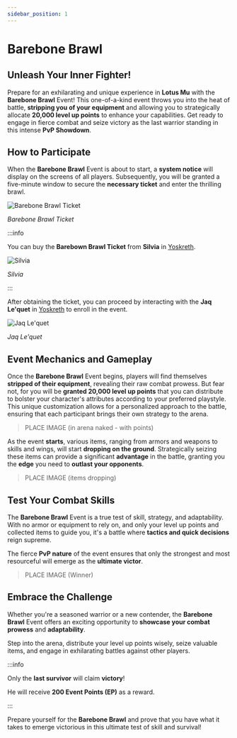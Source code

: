 ```yaml
---
sidebar_position: 1
---
```


# Barebone Brawl

## Unleash Your Inner Fighter!

Prepare for an exhilarating and unique experience in **Lotus Mu** with the **Barebone Brawl** Event! This one-of-a-kind event throws you into the heat of battle, **stripping you of your equipment** and allowing you to strategically allocate **20,000 level up points** to enhance your capabilities. Get ready to engage in fierce combat and seize victory as the last warrior standing in this intense **PvP Showdown**.

## How to Participate

When the **Barebone Brawl** Event is about to start, a **system notice** will display on the screens of all players. Subsequently, you will be granted a five-minute window to secure the **necessary ticket** and enter the thrilling brawl.

![Barebone Brawl Ticket](/img/items/invitations/barebone-brawl-ticket.jpg)

_Barebone Brawl Ticket_

:::info

You can buy the **Barebown Brawl Ticket** from **Silvia** in [Yoskreth](/maps/yoskreth).

![Silvia](/img/npc/silvia.jpg)

_Silvia_

:::

After obtaining the ticket, you can proceed by interacting with the **Jaq Le'quet** in [Yoskreth](/maps/yoskreth) to enroll in the event.


![Jaq Le'quet](/img/npc/jaq-le-quet.jpg)

_Jaq Le'quet_


## Event Mechanics and Gameplay

Once the **Barebone Brawl** Event begins, players will find themselves **stripped of their equipment**, revealing their raw combat prowess. But fear not, for you will be **granted 20,000 level up points** that you can distribute to bolster your character's attributes according to your preferred playstyle. This unique customization allows for a personalized approach to the battle, ensuring that each participant brings their own strategy to the arena.

> PLACE IMAGE (in arena naked - with points)

As the event **starts**, various items, ranging from armors and weapons to skills and wings, will start **dropping on the ground**. Strategically seizing these items can provide a significant **advantage** in the battle, granting you the **edge** you need to **outlast your opponents**.

> PLACE IMAGE (items dropping)

## Test Your Combat Skills

The **Barebone Brawl** Event is a true test of skill, strategy, and adaptability. With no armor or equipment to rely on, and only your level up points and collected items to guide you, it's a battle where **tactics and quick decisions** reign supreme.

The fierce **PvP nature** of the event ensures that only the strongest and most resourceful will emerge as the **ultimate victor**.

> PLACE IMAGE (Winner)

## Embrace the Challenge

Whether you're a seasoned warrior or a new contender, the **Barebone Brawl** Event offers an exciting opportunity to **showcase your combat prowess** and **adaptability**.

Step into the arena, distribute your level up points wisely, seize valuable items, and engage in exhilarating battles against other players.

:::info

Only the **last survivor** will claim **victory**!

He will receive **200 Event Points (EP)** as a reward.

:::

Prepare yourself for the **Barebone Brawl** and prove that you have what it takes to emerge victorious in this ultimate test of skill and survival!
